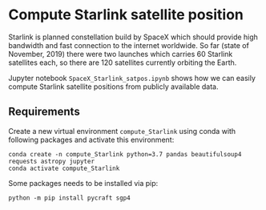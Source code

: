 # Compute Starlink satellite position
Starlink is planned constellation build by SpaceX which should provide high bandwidth and fast connection to the internet worldwide. So far (state of November, 2019) there were two launches which carries 60 Starlink satellites each, so there are 120 satellites currently orbiting the Earth.

Jupyter notebook `SpaceX_Starlink_satpos.ipynb` shows how we can easily compute Starlink satellite positions from publicly available data.

## Requirements

Create a new virtual environment `compute_Starlink` using conda with following packages and activate this environment:

```
conda create -n compute_Starlink python=3.7 pandas beautifulsoup4 requests astropy jupyter
conda activate compute_Starlink
```

Some packages needs to be installed via pip:

```
python -m pip install pycraft sgp4
```

 